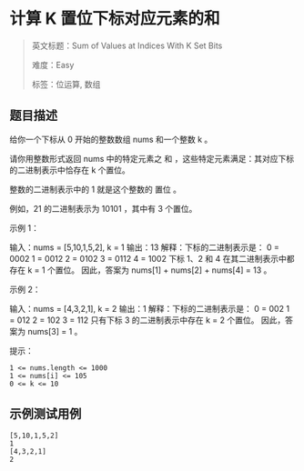 # 计算 K 置位下标对应元素的和

> 英文标题：Sum of Values at Indices With K Set Bits
> 
> 难度：Easy
> 
> 标签：位运算, 数组
> 

## 题目描述

给你一个下标从 0 开始的整数数组 nums 和一个整数 k 。

请你用整数形式返回 nums 中的特定元素之 和 ，这些特定元素满足：其对应下标的二进制表示中恰存在 k 个置位。

整数的二进制表示中的 1 就是这个整数的 置位 。

例如，21 的二进制表示为 10101 ，其中有 3 个置位。

 

示例 1：


输入：nums = [5,10,1,5,2], k = 1
输出：13
解释：下标的二进制表示是： 
0 = 0002
1 = 0012
2 = 0102
3 = 0112
4 = 1002 
下标 1、2 和 4 在其二进制表示中都存在 k = 1 个置位。
因此，答案为 nums[1] + nums[2] + nums[4] = 13 。

示例 2：


输入：nums = [4,3,2,1], k = 2
输出：1
解释：下标的二进制表示是： 
0 = 002
1 = 012
2 = 102
3 = 112
只有下标 3 的二进制表示中存在 k = 2 个置位。
因此，答案为 nums[3] = 1 。


 

提示：


	1 <= nums.length <= 1000
	1 <= nums[i] <= 105
	0 <= k <= 10

## 示例测试用例

```
[5,10,1,5,2]
1
[4,3,2,1]
2
```


